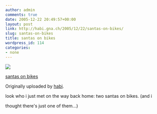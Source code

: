 ```yaml
---
author: admin
comments: true
date: 2005-12-22 20:49:57+00:00
layout: post
link: http://habi.gna.ch/2005/12/22/santas-on-bikes/
slug: santas-on-bikes
title: santas on bikes
wordpress_id: 114
categories:
- none
---
```



 [![](http://static.flickr.com/9/76366457_dde510f524_m.jpg)](http://www.flickr.com/photos/habi/76366457/)
   

 
  [santas on bikes](http://www.flickr.com/photos/habi/76366457/)
    

  Originally uploaded by [habi](http://www.flickr.com/people/habi/).
 



look who i just met on the way back home: two santas on bikes. (and i  
  

thought there's just one of them...)
  

